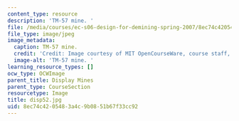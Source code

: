 ```yaml
---
content_type: resource
description: 'TM-57 mine. '
file: /media/courses/ec-s06-design-for-demining-spring-2007/8ec74c4205483a4c9b0851b67f33cc92_disp52.jpg
file_type: image/jpeg
image_metadata:
  caption: TM-57 mine.
  credit: 'Credit: Image courtesy of MIT OpenCourseWare, course staff, and students.'
  image-alt: 'TM-57 mine. '
learning_resource_types: []
ocw_type: OCWImage
parent_title: Display Mines
parent_type: CourseSection
resourcetype: Image
title: disp52.jpg
uid: 8ec74c42-0548-3a4c-9b08-51b67f33cc92
---
```

